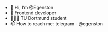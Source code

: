 - 👋 Hi, I’m @Egenston
- 👀 Frontend developer
- 👨🏻‍🎓 TU Dortmund student
- 📫 How to reach me: telegram - @egenston

